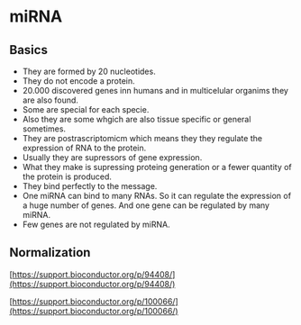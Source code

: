 # miRNA

## Basics

- They are formed by 20 nucleotides.
- They do not encode a protein.
- 20.000 discovered genes inn humans and in multicelular organims they are also found.
- Some are special for each specie.
- Also they are some whgich are also tissue specific or general sometimes.
- They are postrascriptomicm which means they they regulate the expression of RNA to the protein.
- Usually they are supressors of gene expression.
- What they make is supressing proteing generation or a fewer quantity of the protein is produced.
- They bind perfectly to the message.
- One miRNA can bind to many RNAs. So it can regulate the expression of a huge
  number of genes. And one gene can be regulated by many miRNA.
- Few genes are not regulated by miRNA.

## Normalization

[https://support.bioconductor.org/p/94408/](https://support.bioconductor.org/p/94408/)

[https://support.bioconductor.org/p/100066/](https://support.bioconductor.org/p/100066/)
